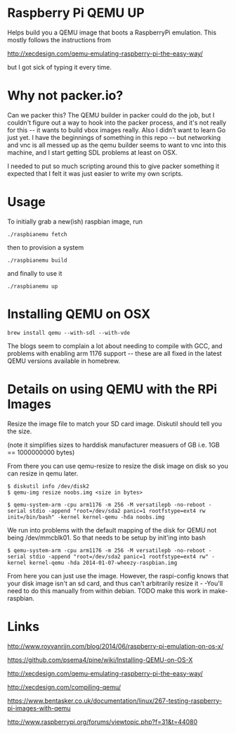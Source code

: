 Raspberry Pi QEMU UP 
============================
Helps build you a QEMU image that boots a RaspberryPi emulation.  This mostly
follows the instructions from

http://xecdesign.com/qemu-emulating-raspberry-pi-the-easy-way/

but I got sick of typing it every time.

Why not packer.io?
==================

Can we packer this?  The QEMU builder in packer could do the job, but I couldn't
figure out a way to hook into the packer process, and it's not really for this
-- it wants to build vbox images really.  Also I didn't want to learn Go just
yet.  I have the beginnings of something in this repo -- but networking and vnc
is all messed up as the qemu builder seems to want to vnc into this machine, and
I start getting SDL problems at least on OSX.

I needed to put so much scripting around this to give packer something it
expected that I felt it was just easier to write my own scripts.

Usage
=====

To initially grab a new(ish) raspbian image, run

    ./raspbianemu fetch

then to provision a system

    ./raspbianemu build

and finally to use it

    ./raspbianemu up

Installing QEMU on OSX
======================

    brew install qemu --with-sdl --with-vde

The blogs seem to complain a lot about needing to compile with GCC, and problems
with enabling arm 1176 support -- these are all fixed in the latest QEMU
versions available in homebrew.

Details on using QEMU with the RPi Images
=========================================

Resize the image file to match your SD card image.  Diskutil should tell you the
size.

(note it simplifies sizes to harddisk manufacturer measuers of GB i.e. 1GB ==
1000000000 bytes)

From there you can use qemu-resize to resize the disk image on disk so you can
resize in qemu later.

    $ diskutil info /dev/disk2
    $ qemu-img resize noobs.img <size in bytes>

    $ qemu-system-arm -cpu arm1176 -m 256 -M versatilepb -no-reboot -serial stdio -append "root=/dev/sda2 panic=1 rootfstype=ext4 rw init=/bin/bash" -kernel kernel-qemu -hda noobs.img 

We run into problems with the default mapping of the disk for QEMU not being
/dev/mmcblk01.  So that needs to be setup by init'ing into bash

    $ qemu-system-arm -cpu arm1176 -m 256 -M versatilepb -no-reboot -serial stdio -append "root=/dev/sda2 panic=1 rootfstype=ext4 rw" -kernel kernel-qemu -hda 2014-01-07-wheezy-raspbian.img

From here you can just use the image.  However, the raspi-config knows that your
disk image isn't an sd card, and thus can't arbitrarily resize it - -You'll need
to do this manually from within debian. TODO make this work in make-raspbian.

Links
=====

http://www.royvanrijn.com/blog/2014/06/raspberry-pi-emulation-on-os-x/

https://github.com/psema4/pine/wiki/Installing-QEMU-on-OS-X

http://xecdesign.com/qemu-emulating-raspberry-pi-the-easy-way/

http://xecdesign.com/compiling-qemu/

https://www.bentasker.co.uk/documentation/linux/267-testing-raspberry-pi-images-with-qemu

http://www.raspberrypi.org/forums/viewtopic.php?f=31&t=44080

